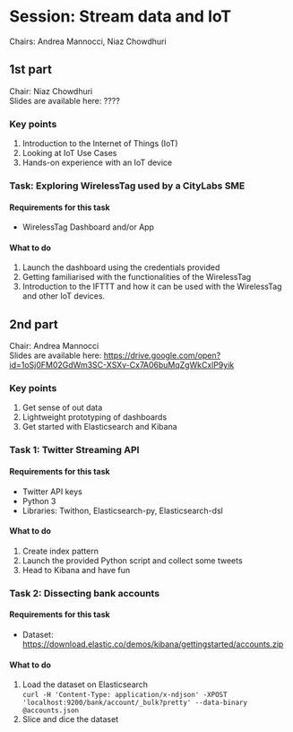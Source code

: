 # Session: Stream data and IoT
Chairs: Andrea Mannocci, Niaz Chowdhuri

## 1st part
Chair: Niaz Chowdhuri   
Slides are available here: ????
### Key points
1. Introduction to the Internet of Things (IoT)
1. Looking at IoT Use Cases
1. Hands-on experience with an IoT device

### Task: Exploring WirelessTag used by a CityLabs SME
#### Requirements for this task
- WirelessTag Dashboard and/or App

#### What to do
1. Launch the dashboard using the credentials provided
1. Getting familiarised with the functionalities of the WirelessTag
1. Introduction to the IFTTT and how it can be used with the WirelessTag and other IoT devices.



## 2nd part
Chair: Andrea Mannocci   
Slides are available here: https://drive.google.com/open?id=1oSj0FM02GdWm3SC-XSXv-Cx7A06buMqZgWkCxlP9yik

### Key points
1. Get sense of out data
1. Lightweight prototyping of dashboards
1. Get started with Elasticsearch and Kibana

### Task 1: Twitter Streaming API
#### Requirements for this task
- Twitter API keys
- Python 3
- Libraries: Twithon, Elasticsearch-py, Elasticsearch-dsl

#### What to do
1. Create index pattern
1. Launch the provided Python script and collect some tweets
1. Head to Kibana and have fun


### Task 2: Dissecting bank accounts
#### Requirements for this task
- Dataset: https://download.elastic.co/demos/kibana/gettingstarted/accounts.zip

#### What to do
1. Load the dataset on Elasticsearch    
`curl -H 'Content-Type: application/x-ndjson' -XPOST 'localhost:9200/bank/account/_bulk?pretty' --data-binary @accounts.json`
1. Slice and dice the dataset
